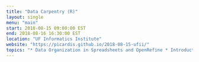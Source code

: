 ```yaml
---
title: "Data Carpentry (R)"
layout: single
menu: "main"
start: 2018-08-15 09:00:00 EST
end: 2018-08-16 16:30:00 EST
location: "UF Informatics Institute"
website: "https://picardis.github.io/2018-08-15-ufii/"
topics: "* Data Organization in Spreadsheets and OpenRefine * Introduction to R * Data Analysis and Visualization in R * SQL for Data Management * "
---
```

